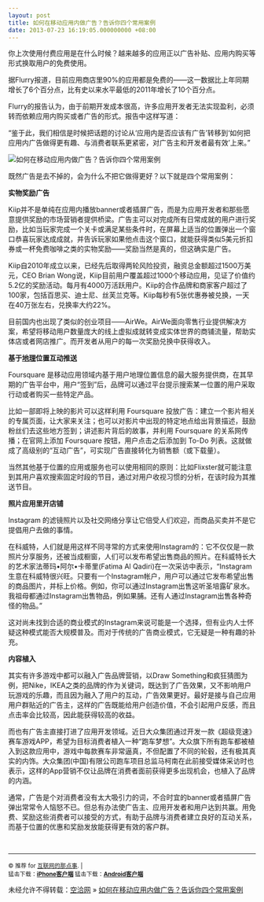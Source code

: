 ```yaml
---
layout: post
title: 如何在移动应用内做广告？告诉你四个常用案例
date: 2013-07-23 16:19:05.000000000 +08:00
---
```


你上次使用付费应用是在什么时候？越来越多的应用正以广告补贴、应用内购买等形式换取用户的免费使用。

据Flurry报道，目前应用商店里90%的应用都是免费的——这一数据比上年同期增长了6个百分点，比有史以来水平最低的2011年增长了10个百分点。

Flurry的报告认为，由于前期开发成本很高，许多应用开发者无法实现盈利，必须转而依赖应用内购买或者广告的形式。报告中这样写道：

“鉴于此，我们相信是时候把话题的讨论从‘应用内是否应该有广告’转移到‘如何把应用内广告做得更有趣、与消费者联系更紧密，对广告主和开发者最有效’上来。”

![如何在移动应用内做广告？告诉你四个常用案例](http://alibuybuy-img11.stor.sinaapp.com/2013/07/7b24_89531853.jpg)

既然广告是去不掉的，会为什么不把它做得更好？以下就是四个常用案例：

**实物奖励广告**

Kiip并不是单纯在应用内播放banner或者插屏广告，而是为应用开发者和那些愿意提供奖励的市场营销者提供桥梁。广告主可以对完成所有日常成就的用户进行奖励，比如当玩家完成一个关卡或满足某些条件时，在屏幕上适当的位置弹出一个窗口恭喜玩家达成成就，并告诉玩家如果他点击这个窗口，就能获得类似5美元折扣券或一杯免费咖啡之类的实物奖励——奖励当然是真的，但这确实是广告。

Kiip自2010年成立以来，已经先后取得两轮风险投资，融资总金额超过1500万美元，CEO Brian Wong说，Kiip目前用户覆盖超过1000个移动应用，见证了价值约5.2亿的奖励活动。每月有4000万活跃用户。Kiip的合作品牌和商家客户超过了100家，包括百思买、迪士尼、丝芙兰克等。Kiip每秒有5张优惠券被兑换，一天在40万张左右，兑换率大约22%。

目前国内也出现了类似的创业项目——AirWe。AirWe面向零售行业提供解决方案，希望将移动用户数量庞大的线上虚拟成就转变成实体世界的商铺流量，帮助实体店或者网店推广。而开发者从用户的每一次奖励兑换中获得收入。

**基于[地理](http://tech.qq.com/all/twdl.htm)位置互动推送**

Foursquare 是移动应用领域内基于用户地理位置信息的最大服务提供商，在其早期的广告平台中，用户“签到”后，品牌可以通过平台提示搜索某一位置的用户采取行动或者购买一些特定产品。

比如一部即将上映的影片可以这样利用 Foursquare 投放广告：建立一个影片相关的专属页面，让大家来关注；也可以对影片中出现的特定地点给出背景描述，鼓励粉丝们去这些地方签到；讲述影片背后的故事，并利用 Foursquare 的关系网传播；在官网上添加 Foursquare 按钮，用户点击之后添加到 To-Do 列表。这就做成了高级别的“互动广告”，可实现广告直接转化为销售额（或下载量）。

当然其他基于位置的应用或服务也可以使用相同的原则：比如Flixster就可能注意到其用户喜欢搜索固定时段的节目，通过对用户收视习惯的分析，在该时段为其推送节目。

**照片应用里开店铺**

Instagram 的滤镜照片以及社交网络分享让它倍受人们欢迎，而商品买卖并不是它提倡用户去做的事情。

在科威特，人们就是用这样不同寻常的方式来使用Instagram的：它不仅仅是一款照片分享服务，还被当成橱窗，人们可以发布希望出售商品的照片。在科威特长大的艺术家法蒂玛•阿尔•卡蒂里(Fatima Al Qadiri)在一次采访中表示，“Instagram生意在科威特很兴旺。只要有一个Instagram帐户，用户可以通过它发布希望出售的商品图片，并标上价格。例如，你可以通过Instagram出售这听圣培露矿泉水。我祖母都通过Instagram出售物品，例如果脯。还有人通过Instagram出售各种奇怪的物品。”

这对尚未找到合适的商业模式的Instagram来说可能是一个选择，但有业内人士怀疑这种模式能否大规模普及。而对于传统的广告商业模式，它无疑是一种有趣的补充。

**内容植入**

其实有许多游戏中都可以融入广告品牌营销，以Draw Something和疯狂猜图为例，把Nike，IKEA之类的品牌的作为关键词，既达到了广告效果，又不影响用户玩游戏的乐趣，而且因为融入了用户的互动，广告效果更好。最好是接与自己应用用户群贴近的广告主，这样的广告既能给用户创造价值，不会引起用户反感，而且点击率会比较高，因此能获得较高的收益。

而也有广告主直接打进了应用开发领域。近日大众集团通过开发一款《超级竞速》赛车游戏APP，希望为目标消费者植入一种“跑车梦想”。大众旗下所有跑车都被植入到这款应用中，游戏中每款赛车非常逼真，不但配置了不同的轮毂，还有极其真实的内饰。大众集团(中国)有限公司跑车项目总监马柯南在此前接受媒体采访时也表示，这样的App营销不仅让品牌在消费者面前获得更多出现机会，也植入了品牌的内涵。

通常，广告是个对消费者没有太大吸引力的词，不合时宜的banner或者插屏广告弹出常常令人恼怒不已。但总有办法使广告主、应用开发者和用户达到共赢。用免费、奖励这些消费者可以接受的方式，有助于品牌与消费者建立良好的互动关系，而基于位置的优惠和奖励发放能获得更有效的客户群。

 

- - - - - -

<small>© 推荐 for [互联网的那点事](http://www.alibuybuy.com/). |  
 猛击下载：[**iPhone客户端**](https://itunes.apple.com/cn/app/hu-lian-wang-de-na-dian-shi/id670210055?mt=8) 猛击下载：[**Android客户端**](http://www.alibuybuy.com/alibuybuy.apk)  
</small>

未经允许不得转载：[空洽网](http://kongqia.com) » [如何在移动应用内做广告？告诉你四个常用案例](http://kongqia.com/16134.html)


